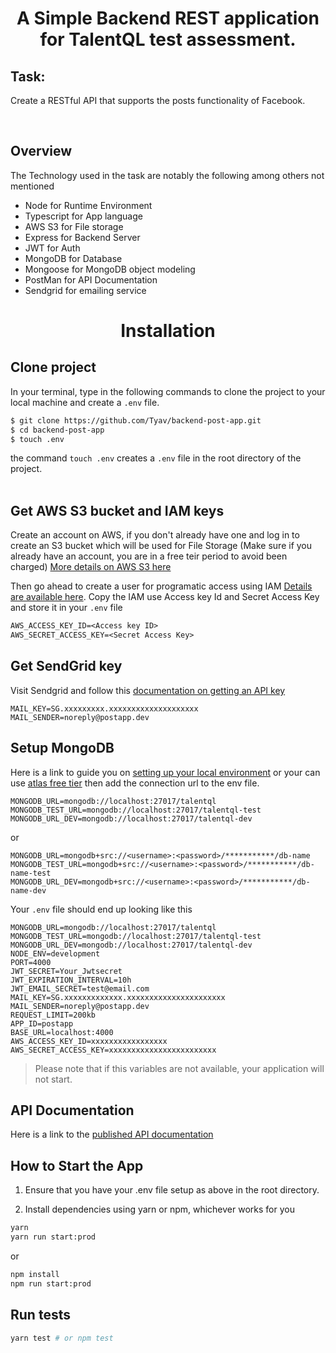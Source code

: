 
<h1 align="center">A Simple Backend REST application for TalentQL test assessment.</h1>


## Task:
Create a RESTful API that supports the posts functionality of Facebook.

<br>


## Overview

The Technology used in the task are notably the following among others not mentioned
 - Node for Runtime Environment
 - Typescript for App language
 - AWS S3 for File storage
 - Express for Backend Server
 - JWT for Auth
 - MongoDB for Database
 - Mongoose for MongoDB object modeling
 - PostMan for API Documentation
 - Sendgrid for emailing service

<h1 align="center">Installation</h1>

## Clone project

In your terminal, type in the following commands to clone the project to your local machine and create a `.env` file.
```sh
$ git clone https://github.com/Tyav/backend-post-app.git
$ cd backend-post-app
$ touch .env
```


the command `touch .env` creates a `.env` file in the root directory of the project.
<br>
<br>

## Get AWS S3 bucket and IAM keys

Create an account on AWS, if you don't already have one and log in to create an S3 bucket which will be used for File Storage (Make sure if you already have an account, you are in a free teir period to avoid been charged) [More details on AWS S3 here](https://docs.aws.amazon.com/AmazonS3/latest/userguide/GetStartedWithS3.html)

Then go ahead to create a user for programatic access using IAM [Details are available here](https://docs.aws.amazon.com/IAM/latest/UserGuide/getting-started.html). Copy the IAM use Access key Id and Secret Access Key and store it in your `.env` file

```txt
AWS_ACCESS_KEY_ID=<Access key ID>
AWS_SECRET_ACCESS_KEY=<Secret Access Key>
```

## Get SendGrid key

Visit Sendgrid and follow this [documentation on getting an API key](https://docs.sendgrid.com/for-developers/sending-email/api-getting-started)

```
MAIL_KEY=SG.xxxxxxxxx.xxxxxxxxxxxxxxxxxxxx
MAIL_SENDER=noreply@postapp.dev
```
## Setup MongoDB

Here is a link to guide you on [setting up your local environment](https://docs.mongodb.com/manual/installation/) or your can use [atlas free tier](https://docs.mongodb.com/guides/cloud/connectionstring/) then add the connection url to the env file.

```
MONGODB_URL=mongodb://localhost:27017/talentql
MONGODB_TEST_URL=mongodb://localhost:27017/talentql-test
MONGODB_URL_DEV=mongodb://localhost:27017/talentql-dev
```
or 
```
MONGODB_URL=mongodb+src://<username>:<password>/***********/db-name
MONGODB_TEST_URL=mongodb+src://<username>:<password>/***********/db-name-test
MONGODB_URL_DEV=mongodb+src://<username>:<password>/***********/db-name-dev
```

Your `.env` file should end up looking like this

```
MONGODB_URL=mongodb://localhost:27017/talentql
MONGODB_TEST_URL=mongodb://localhost:27017/talentql-test
MONGODB_URL_DEV=mongodb://localhost:27017/talentql-dev
NODE_ENV=development
PORT=4000
JWT_SECRET=Your_Jwtsecret
JWT_EXPIRATION_INTERVAL=10h
JWT_EMAIL_SECRET=test@email.com
MAIL_KEY=SG.xxxxxxxxxxxxx.xxxxxxxxxxxxxxxxxxxxxx
MAIL_SENDER=noreply@postapp.dev
REQUEST_LIMIT=200kb
APP_ID=postapp
BASE_URL=localhost:4000
AWS_ACCESS_KEY_ID=xxxxxxxxxxxxxxxxx
AWS_SECRET_ACCESS_KEY=xxxxxxxxxxxxxxxxxxxxxxxx

```
> Please note that if this variables are not available, your application will not start.


## API Documentation

Here is a link to the [published API documentation](https://documenter.getpostman.com/view/8019278/Tzeahkis) 

## How to Start the App


1. Ensure that you have your .env file setup as above in the root directory.

2. Install dependencies using yarn or npm, whichever works for you

```sh
yarn
yarn run start:prod
```
or 
```sh
npm install
npm run start:prod
```

## Run tests

```sh
yarn test # or npm test
```